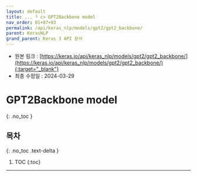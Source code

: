 ```yaml
---
layout: default
title: ... └ c> GPT2Backbone model
nav_order: 01+07+03
permalink: /api/keras_nlp/models/gpt2/gpt2_backbone/
parent: KerasNLP
grand_parent: Keras 3 API 문서
---
```


* 원본 링크 : [https://keras.io/api/keras_nlp/models/gpt2/gpt2_backbone/](https://keras.io/api/keras_nlp/models/gpt2/gpt2_backbone/){:target="_blank"}
* 최종 수정일 : 2024-03-29

# GPT2Backbone model
{: .no_toc }

## 목차
{: .no_toc .text-delta }

1. TOC
{:toc}

---
